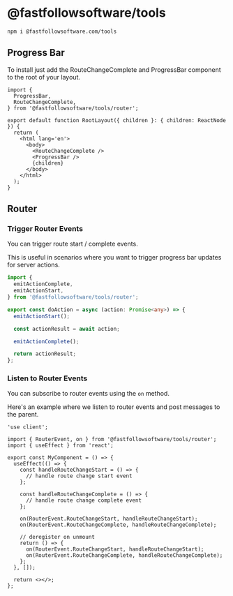 # @fastfollowsoftware/tools

```console
npm i @fastfollowsoftware.com/tools
```

## Progress Bar

To install just add the RouteChangeComplete and ProgressBar component to the root of your layout.

```tsx
import {
  ProgressBar,
  RouteChangeComplete,
} from '@fastfollowsoftware/tools/router';

export default function RootLayout({ children }: { children: ReactNode }) {
  return (
    <html lang='en'>
      <body>
        <RouteChangeComplete />
        <ProgressBar />
        {children}
      </body>
    </html>
  );
}
```

## Router

### Trigger Router Events

You can trigger route start / complete events.

This is useful in scenarios where you want to trigger progress bar updates for server actions.

```ts
import {
  emitActionComplete,
  emitActionStart,
} from '@fastfollowsoftware/tools/router';

export const doAction = async (action: Promise<any>) => {
  emitActionStart();

  const actionResult = await action;

  emitActionComplete();

  return actionResult;
};
```

### Listen to Router Events

You can subscribe to router events using the `on` method.

Here's an example where we listen to router events and post messages to the parent.

```tsx
'use client';

import { RouterEvent, on } from '@fastfollowsoftware/tools/router';
import { useEffect } from 'react';

export const MyComponent = () => {
  useEffect(() => {
    const handleRouteChangeStart = () => {
      // handle route change start event
    };

    const handleRouteChangeComplete = () => {
      // handle route change complete event
    };

    on(RouterEvent.RouteChangeStart, handleRouteChangeStart);
    on(RouterEvent.RouteChangeComplete, handleRouteChangeComplete);

    // deregister on unmount
    return () => {
      on(RouterEvent.RouteChangeStart, handleRouteChangeStart);
      on(RouterEvent.RouteChangeComplete, handleRouteChangeComplete);
    };
  }, []);

  return <></>;
};
```
